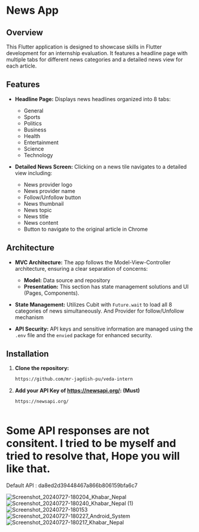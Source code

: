 # News App

## Overview

This Flutter application is designed to showcase skills in Flutter development for an internship evaluation. It features a headline page with multiple tabs for different news categories and a detailed news view for each article.

## Features

- **Headline Page:** Displays news headlines organized into 8 tabs:
    - General
    - Sports
    - Politics
    - Business
    - Health
    - Entertainment
    - Science
    - Technology

- **Detailed News Screen:** Clicking on a news tile navigates to a detailed view including:
    - News provider logo
    - News provider name
    - Follow/Unfollow button
    - News thumbnail
    - News topic
    - News title
    - News content
    - Button to navigate to the original article in Chrome

## Architecture

- **MVC Architecture:** The app follows the Model-View-Controller architecture, ensuring a clear separation of concerns:
    - **Model:** Data source and repository
    - **Presentation:** This section has state management solutions and UI  (Pages, Components).
      

- **State Management:** Utilizes Cubit with `Future.wait` to load all 8 categories of news simultaneously. And Provider for follow/Unfollow mechanism

- **API Security:** API keys and sensitive information are managed using the `.env` file and the `envied` package for enhanced security.

## Installation

1. **Clone the repository:**

   ```bash
   https://github.com/mr-jagdish-pu/veda-intern


2. **Add your API Key of https://newsapi.org/: (Must)**

   ```bash
   https://newsapi.org/



# Some API responses are not consitent. I tried to be myself and tried to resolve that, Hope you will like that.




Default API : da8ed2d39448467a866b806159bfa6c7

![Screenshot_20240727-180204_Khabar_Nepal](https://github.com/user-attachments/assets/f495105e-7e95-4813-a972-11b23d4d22c3)
![Screenshot_20240727-180240_Khabar_Nepal (1)](https://github.com/user-attachments/assets/f567be3d-ae46-47f3-9057-0041822944c6)
![Screenshot_20240727-180153](https://github.com/user-attachments/assets/16c754ed-6c84-47c0-b67f-1900b9f03861)![Screenshot_20240727-180227_Android_System](https://github.com/user-attachments/assets/c9e66586-da8a-453f-94aa-8baab1cc473e)
![Screenshot_20240727-180217_Khabar_Nepal](https://github.com/user-attachments/assets/1c07c937-67a1-4ba7-bd87-366a3b441405)




